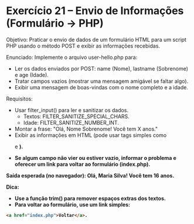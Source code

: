 # Exercício 21 – Envio de Informações (Formulário → PHP)

Objetivo: Praticar o envio de dados de um formulário HTML para um script PHP usando o método POST e exibir as informações recebidas.

Enunciado:
Implemente o arquivo user-hello.php para:
- Ler os dados enviados por POST: name (Nome), lastname (Sobrenome) e age (Idade).
- Tratar campos vazios (mostrar uma mensagem amigável se faltar algo).
- Exibir uma mensagem de boas-vindas com o nome completo e a idade.

Requisitos:
- Usar filter_input() para ler e sanitizar os dados.
  - Textos: FILTER_SANITIZE_SPECIAL_CHARS.
  - Idade: FILTER_SANITIZE_NUMBER_INT.
- Montar a frase: "Olá, Nome Sobrenome! Você tem X anos."
- Exibir as informações em HTML (pode usar tags simples como <p> e <strong>).
- Se algum campo não vier ou estiver vazio, informar o problema e oferecer um link para voltar ao formulário (index.php).

Saída esperada (no navegador):
Olá, Maria Silva! Você tem 16 anos.

Dica:
- Use a função trim() para remover espaços extras dos textos.
- Para voltar ao formulário, use um link simples: 
```html
<a href="index.php">Voltar</a>.
```
 
